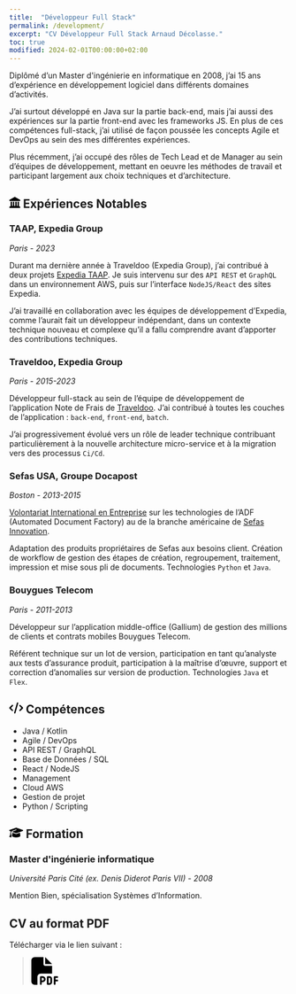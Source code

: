 ```yaml
---
title:  "Développeur Full Stack"
permalink: /development/
excerpt: "CV Développeur Full Stack Arnaud Décolasse."
toc: true
modified: 2024-02-01T00:00:00+02:00
---
```


Diplômé d’un Master d'ingénierie en informatique en 2008, j’ai 15 ans d’expérience en développement logiciel dans différents domaines d’activités.

J’ai surtout développé en Java sur la partie back-end, mais j’ai aussi des expériences sur la partie front-end avec les frameworks JS. En plus de ces compétences full-stack, j’ai utilisé de façon poussée les concepts Agile et DevOps au sein des mes différentes expériences.

Plus récemment, j’ai occupé des rôles de Tech Lead et de Manager au sein d’équipes de développement, mettant en oeuvre les méthodes de travail et participant largement aux choix techniques et d’architecture.

## <svg xmlns="http://www.w3.org/2000/svg" height="20" width="20" viewBox="0 0 512 512"><!--!Font Awesome Free 6.5.1 by @fontawesome - https://fontawesome.com License - https://fontawesome.com/license/free Copyright 2024 Fonticons, Inc.--><path d="M240.1 4.2c9.8-5.6 21.9-5.6 31.8 0l171.8 98.1L448 104l0 .9 47.9 27.4c12.6 7.2 18.8 22 15.1 36s-16.4 23.8-30.9 23.8H32c-14.5 0-27.2-9.8-30.9-23.8s2.5-28.8 15.1-36L64 104.9V104l4.4-1.6L240.1 4.2zM64 224h64V416h40V224h64V416h48V224h64V416h40V224h64V420.3c.6 .3 1.2 .7 1.8 1.1l48 32c11.7 7.8 17 22.4 12.9 35.9S494.1 512 480 512H32c-14.1 0-26.5-9.2-30.6-22.7s1.1-28.1 12.9-35.9l48-32c.6-.4 1.2-.7 1.8-1.1V224z"/></svg> Expériences Notables

### TAAP, Expedia Group
*Paris - 2023*

Durant ma dernière année à Traveldoo (Expedia Group), j’ai contribué à deux projets [Expedia TAAP](https://www.expediataap.fr/). Je suis intervenu sur des `API REST` et `GraphQL` dans un environnement AWS, puis sur l’interface `NodeJS/React` des sites Expedia. 

J’ai travaillé en collaboration avec les équipes de développement d’Expedia, comme l’aurait fait un développeur indépendant, dans un contexte technique nouveau et complexe qu’il a fallu comprendre avant d’apporter des contributions techniques.

### Traveldoo, Expedia Group
*Paris - 2015-2023*

Développeur full-stack au sein de l’équipe de développement de l’application Note de Frais de [Traveldoo](https://www.linkedin.com/company/traveldoo-technologies/). J’ai contribué à toutes les couches de l’application : `back-end`, `front-end`, `batch`.

J’ai progressivement évolué vers un rôle de leader technique contribuant particulièrement à la nouvelle architecture micro-service et à la migration vers des processus `Ci/Cd`.

### Sefas USA, Groupe Docapost
*Boston - 2013-2015*

[Volontariat International en Entreprise](https://www.service-public.fr/particuliers/vosdroits/F10040) sur les technologies de l’ADF (Automated Document Factory) au de la branche américaine de [Sefas Innovation](https://www.sefasinnovation.fr/).

Adaptation des produits propriétaires de Sefas aux besoins client. Création de workflow de gestion des étapes de création, regroupement, traitement, impression et mise sous pli de documents. Technologies `Python` et `Java`.

### Bouygues Telecom
*Paris - 2011-2013*

Développeur sur l’application middle-office (Gallium) de gestion des millions de clients et contrats mobiles Bouygues Telecom.

Référent technique sur un lot de version, participation en tant qu’analyste aux tests d’assurance produit, participation à la maîtrise d’œuvre, support et correction d’anomalies sur version de production. Technologies `Java` et `Flex`.

## <svg xmlns="http://www.w3.org/2000/svg" height="20" width="25" viewBox="0 0 640 512"><!--!Font Awesome Free 6.5.1 by @fontawesome - https://fontawesome.com License - https://fontawesome.com/license/free Copyright 2024 Fonticons, Inc.--><path d="M392.8 1.2c-17-4.9-34.7 5-39.6 22l-128 448c-4.9 17 5 34.7 22 39.6s34.7-5 39.6-22l128-448c4.9-17-5-34.7-22-39.6zm80.6 120.1c-12.5 12.5-12.5 32.8 0 45.3L562.7 256l-89.4 89.4c-12.5 12.5-12.5 32.8 0 45.3s32.8 12.5 45.3 0l112-112c12.5-12.5 12.5-32.8 0-45.3l-112-112c-12.5-12.5-32.8-12.5-45.3 0zm-306.7 0c-12.5-12.5-32.8-12.5-45.3 0l-112 112c-12.5 12.5-12.5 32.8 0 45.3l112 112c12.5 12.5 32.8 12.5 45.3 0s12.5-32.8 0-45.3L77.3 256l89.4-89.4c12.5-12.5 12.5-32.8 0-45.3z"/></svg> Compétences

- Java / Kotlin
- Agile / DevOps
- API REST / GraphQL
- Base de Données / SQL
- React / NodeJS
- Management
- Cloud AWS
- Gestion de projet
- Python / Scripting

## <svg xmlns="http://www.w3.org/2000/svg" height="20" width="25" viewBox="0 0 640 512"><!--!Font Awesome Free 6.5.1 by @fontawesome - https://fontawesome.com License - https://fontawesome.com/license/free Copyright 2024 Fonticons, Inc.--><path d="M320 32c-8.1 0-16.1 1.4-23.7 4.1L15.8 137.4C6.3 140.9 0 149.9 0 160s6.3 19.1 15.8 22.6l57.9 20.9C57.3 229.3 48 259.8 48 291.9v28.1c0 28.4-10.8 57.7-22.3 80.8c-6.5 13-13.9 25.8-22.5 37.6C0 442.7-.9 448.3 .9 453.4s6 8.9 11.2 10.2l64 16c4.2 1.1 8.7 .3 12.4-2s6.3-6.1 7.1-10.4c8.6-42.8 4.3-81.2-2.1-108.7C90.3 344.3 86 329.8 80 316.5V291.9c0-30.2 10.2-58.7 27.9-81.5c12.9-15.5 29.6-28 49.2-35.7l157-61.7c8.2-3.2 17.5 .8 20.7 9s-.8 17.5-9 20.7l-157 61.7c-12.4 4.9-23.3 12.4-32.2 21.6l159.6 57.6c7.6 2.7 15.6 4.1 23.7 4.1s16.1-1.4 23.7-4.1L624.2 182.6c9.5-3.4 15.8-12.5 15.8-22.6s-6.3-19.1-15.8-22.6L343.7 36.1C336.1 33.4 328.1 32 320 32zM128 408c0 35.3 86 72 192 72s192-36.7 192-72L496.7 262.6 354.5 314c-11.1 4-22.8 6-34.5 6s-23.5-2-34.5-6L143.3 262.6 128 408z"/></svg> Formation

### Master d'ingénierie informatique
*Université Paris Cité (ex. Denis Diderot Paris VII) - 2008*

Mention Bien, spécialisation Systèmes d’Information.

## CV au format PDF

Télécharger via le lien suivant :

><a href="{{ '/assets/documents/cv-developpeur-arnaud-decolasse.pdf' | relative_url }}"><svg xmlns="http://www.w3.org/2000/svg" height="50" width="50" viewBox="0 0 512 512"><!--!Font Awesome Free 6.5.1 by @fontawesome - https://fontawesome.com License - https://fontawesome.com/license/free Copyright 2024 Fonticons, Inc.--><path d="M0 64C0 28.7 28.7 0 64 0L224 0l0 128c0 17.7 14.3 32 32 32l128 0 0 144-208 0c-35.3 0-64 28.7-64 64l0 144-48 0c-35.3 0-64-28.7-64-64L0 64zm384 64l-128 0L256 0 384 128zM176 352l32 0c30.9 0 56 25.1 56 56s-25.1 56-56 56l-16 0 0 32c0 8.8-7.2 16-16 16s-16-7.2-16-16l0-48 0-80c0-8.8 7.2-16 16-16zm32 80c13.3 0 24-10.7 24-24s-10.7-24-24-24l-16 0 0 48 16 0zm96-80l32 0c26.5 0 48 21.5 48 48l0 64c0 26.5-21.5 48-48 48l-32 0c-8.8 0-16-7.2-16-16l0-128c0-8.8 7.2-16 16-16zm32 128c8.8 0 16-7.2 16-16l0-64c0-8.8-7.2-16-16-16l-16 0 0 96 16 0zm80-112c0-8.8 7.2-16 16-16l48 0c8.8 0 16 7.2 16 16s-7.2 16-16 16l-32 0 0 32 32 0c8.8 0 16 7.2 16 16s-7.2 16-16 16l-32 0 0 48c0 8.8-7.2 16-16 16s-16-7.2-16-16l0-64 0-64z"/></svg></a>
